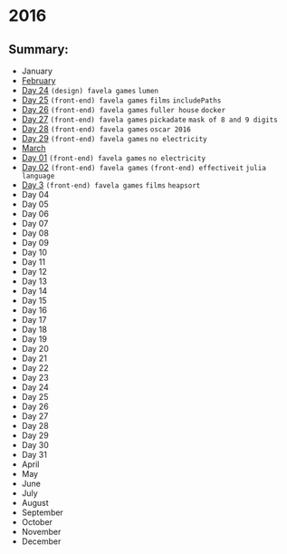 # 2016

## Summary:
 - January
 - [February](feb/README.md)
  - [Day 24](feb/02-24-2016.md) `(design) favela games` `lumen`
  - [Day 25](feb/02-25-2016.md) `(front-end) favela games` `films` `includePaths`
  - [Day 26](feb/02-26-2016.md) `(front-end) favela games` `fuller house`  `docker` 
  - [Day 27](feb/02-27-2016.md) `(front-end) favela games` `pickadate` `mask of 8 and 9 digits`
  - [Day 28](feb/02-28-2016.md) `(front-end) favela games` `oscar 2016`
  - [Day 29](feb/02-29-2016.md) `(front-end) favela games` `no electricity`
 - [March](mar/README.md)
  - [Day 01](mar/03-01-2016.md) `(front-end) favela games` `no electricity`
  - [Day 02](mar/03-02-2016.md) `(front-end) favela games` `(front-end) effectiveit` `julia language`
  - [Day 3](mar/03-03-2016.md) `(front-end) favela games` `films` `heapsort`
  - Day 04
  - Day 05
  - Day 06
  - Day 07
  - Day 08
  - Day 09
  - Day 10
  - Day 11
  - Day 12
  - Day 13
  - Day 14
  - Day 15
  - Day 16
  - Day 17
  - Day 18
  - Day 19
  - Day 20
  - Day 21
  - Day 22
  - Day 23
  - Day 24
  - Day 25
  - Day 26
  - Day 27
  - Day 28
  - Day 29
  - Day 30
  - Day 31
 - April
 - May
 - June
 - July
 - August
 - September
 - October
 - November
 - December
